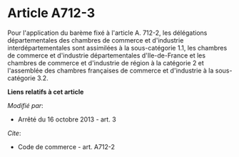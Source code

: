 # Article A712-3

Pour l'application du barème fixé à l'article A. 712-2, les délégations départementales des chambres de commerce et
d'industrie interdépartementales sont assimilées à la      sous-catégorie 1.1, les chambres de commerce et d'industrie
départementales d'Ile-de-France et les chambres de commerce et d'industrie de région à la catégorie 2 et l'assemblée des
chambres françaises de commerce et d'industrie à la sous-catégorie 3.2.

**Liens relatifs à cet article**

_Modifié par_:

  - Arrêté du 16 octobre 2013 - art. 3

_Cite_:

  - Code de commerce - art. A712-2
